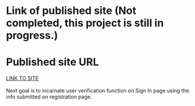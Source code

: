 # Link of published site (Not completed, this project is still in progress.)
# Published site URL 
[LINK TO SITE](nrdydoggo.github.io)<br /><br />Next goal is to incarnate user verification function on Sign In page using the info submitted on registration page. 
